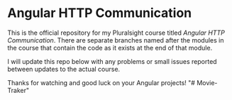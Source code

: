 # Angular HTTP Communication

This is the official repository for my Pluralsight course titled *Angular HTTP Communication*. 
There are separate branches named after the modules in the course that contain the code as it 
exists at the end of that module.

I will update this repo below with any problems or small issues reported between updates to the actual course.

Thanks for watching and good luck on your Angular projects!
"# Movie-Traker" 
